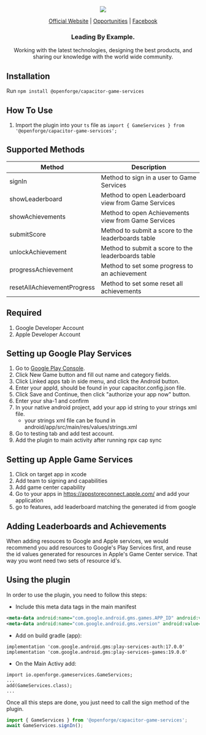 <p align="center">
  <img src="https://github.com/openforge/main-website/blob/master/src/assets/logo-openforge.png?raw=true"/>
</p>
<p align="center">
  <a href="http://www.openforge.io/">Official Website</a> |
  <a href="http://www.openforge.io/opportunities">Opportunities</a> |
  <a href="https://www.facebook.com/openforgemobile/">Facebook</a>
</p>

<h3 align="center">
  Leading By Example.
</h3>

<p align="center">
  Working with the latest technologies, designing the best products, and sharing our knowledge with the world wide community.
</p>

## Installation
Run `npm install @openforge/capacitor-game-services`

## How To Use
1. Import the plugin into your `ts` file as `import { GameServices } from '@openforge/capacitor-game-services';`

## Supported Methods

| Method                           | Description                                          |
| -------------------------------- | ---------------------------------------------------- |
| signIn                           | Method to sign in a user to Game Services            |
| showLeaderboard                  | Method to open Leaderboard view from Game Services   |
| showAchievements                 | Method to open Achievements view from Game Services  |
| submitScore                      | Method to submit a score to the leaderboards table   |
| unlockAchievement                | Method to submit a score to the leaderboards table   |
| progressAchievement              | Method to set some progress to an achievement        |
| resetAllAchievementProgress      | Method to set some reset all achievements            |

## Required

1. Google Developer Account
2. Apple Developer Account

## Setting up Google Play Services

1. Go to [Google Play Console](https://play.google.com/apps/publish).
2. Click New Game button and fill out name and category fields.
3. Click Linked apps tab in side menu, and click the Android button.
4. Enter your appId, should be found in your capacitor.config.json file.
5. Click Save and Continue, then click "authorize your app now" button.
6. Enter your sha-1 and confirm
7. In your native android project, add your app id string to your strings xml file.
    - your strings xml file can be found in android/app/src/main/res/values/strings.xml
8. Go to testing tab and add test account.
9. Add the plugin to main activity after running npx cap sync

## Setting up Apple Game Services

1. Click on target app in xcode
2. Add team to signing and capabilities
3. Add game center capability
4. Go to your apps in https://appstoreconnect.apple.com/ and add your application
5. go to features, add leaderboard matching the generated id from google

## Adding Leaderboards and Achievements

When adding resouces to Google and Apple services, we would recommend you add resources to Google's Play Services first, and reuse the id values generated for resources in Apple's Game Center service. That way you wont need two sets of resource id's.

## Using the plugin

In order to use the plugin, you need to follow this steps:

- Include this meta data tags in the main manifest

```xml
<meta-data android:name="com.google.android.gms.games.APP_ID" android:value="@string/app_id" />
<meta-data android:name="com.google.android.gms.version" android:value="@integer/google_play_services_version"/>
```

- Add on build gradle (app):

```any
implementation 'com.google.android.gms:play-services-auth:17.0.0'
implementation 'com.google.android.gms:play-services-games:19.0.0'
```

- On the Main Activy add:

```android
import io.openforge.gameservices.GameServices;
...
add(GameServices.class);
...
```

Once all this steps are done, you just need to call the sign method of the plugin.

```ts
import { GameServices } from '@openforge/capacitor-game-services';
await GameServices.signIn();
```
